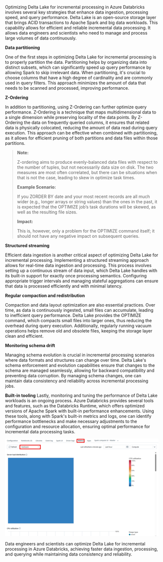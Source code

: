 Optimizing Delta Lake for incremental processing in Azure Databricks involves several key strategies that enhance data ingestion, processing speed, and query performance. Delta Lake is an open-source storage layer that brings ACID transactions to Apache Spark and big data workloads. This capability allows for efficient and reliable incremental data processing. It allows data engineers and scientists who need to manage and process large volumes of data continuously.

**Data partitioning**

One of the first steps in optimizing Delta Lake for incremental processing is to properly partition the data. Partitioning helps by organizing data into distinct subsets, which can significantly speed up query performance by allowing Spark to skip irrelevant data. When partitioning, it's crucial to choose columns that have a high degree of cardinality and are commonly used in query filters. This approach minimizes the amount of data that needs to be scanned and processed, improving performance.

**Z-Ordering**

In addition to partitioning, using Z-Ordering can further optimize query performance. Z-Ordering is a technique that maps multidimensional data to a single dimension while preserving locality of the data points. By Z-Ordering the data on frequently queried columns, it ensures that related data is physically colocated, reducing the amount of data read during query execution. This approach can be effective when combined with partitioning, as it allows for efficient pruning of both partitions and data files within those partitions.

> **Note:**
> 
> Z-ordering aims to produce evenly-balanced data files with respect to the number of tuples, but not necessarily data size on disk. The two measures are most often correlated, but there can be situations when that is not the case, leading to skew in optimize task times.
> 
> **Example Scenario:**
> 
> If you ZORDER BY date and your most recent records are all much wider (e.g., longer arrays or string values) than the ones in the past, it is expected that the OPTIMIZE job’s task durations will be skewed, as well as the resulting file sizes.
> 
> **Impact:**
> 
> This is, however, only a problem for the OPTIMIZE command itself; it should not have any negative impact on subsequent queries.

**Structured streaming**

Efficient data ingestion is another critical aspect of optimizing Delta Lake for incremental processing. Implementing a structured streaming approach allows for real-time data ingestion and processing. This process involves setting up a continuous stream of data input, which Delta Lake handles with its built-in support for exactly once processing semantics. Configuring  appropriate trigger intervals and managing stateful aggregations can ensure that data is processed efficiently and with minimal latency.

**Regular compaction and redistribution**

Compaction and data layout optimization are also essential practices. Over time, as data is continuously ingested, small files can accumulate, leading to inefficient query performance. Delta Lake provides the OPTIMIZE command, which compacts small files into larger ones, thus reducing the overhead during query execution. Additionally, regularly running vacuum operations helps remove old and obsolete files, keeping the storage layer clean and efficient.

**Monitoring schema drift**

Managing schema evolution is crucial in incremental processing scenarios where data formats and structures can change over time. Delta Lake's schema enforcement and evolution capabilities ensure that changes to the schema are managed seamlessly, allowing for backward compatibility and preventing data corruption. By managing schema changes, one can maintain data consistency and reliability across incremental processing jobs.

**Built-in tooling**
Lastly, monitoring and tuning the performance of Delta Lake workloads is an ongoing process. Azure Databricks provides several tools and features, such as the Databricks Runtime, which offers optimized versions of Apache Spark with built-in performance enhancements. Using these tools, along with Spark's built-in metrics and logs, one can identify performance bottlenecks and make necessary adjustments to the configuration and resource allocation, ensuring optimal performance for incremental data processing tasks.

![Azure databricks metrics monitoring.](../media/databricks-metrics.png)

Data engineers and scientists can optimize Delta Lake for incremental processing in Azure Databricks, achieving faster data ingestion, processing, and querying while maintaining data consistency and reliability. 
